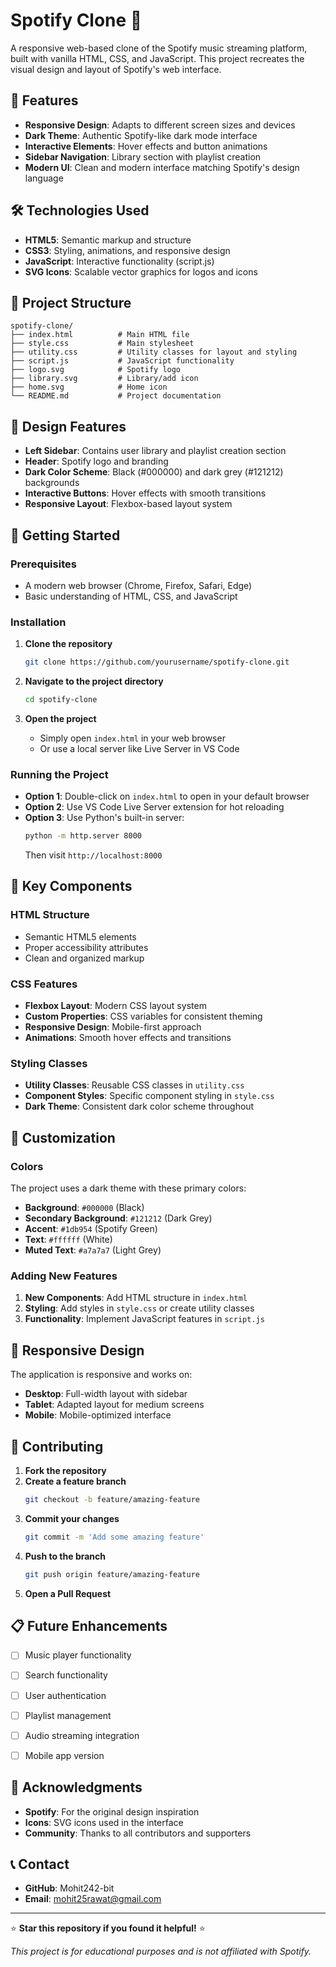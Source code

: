 # Spotify Clone 🎵

A responsive web-based clone of the Spotify music streaming platform, built with vanilla HTML, CSS, and JavaScript. This project recreates the visual design and layout of Spotify's web interface.

## 🚀 Features

- **Responsive Design**: Adapts to different screen sizes and devices
- **Dark Theme**: Authentic Spotify-like dark mode interface
- **Interactive Elements**: Hover effects and button animations
- **Sidebar Navigation**: Library section with playlist creation
- **Modern UI**: Clean and modern interface matching Spotify's design language

## 🛠️ Technologies Used

- **HTML5**: Semantic markup and structure
- **CSS3**: Styling, animations, and responsive design
- **JavaScript**: Interactive functionality (script.js)
- **SVG Icons**: Scalable vector graphics for logos and icons

## 📁 Project Structure

```
spotify-clone/
├── index.html          # Main HTML file
├── style.css           # Main stylesheet
├── utility.css         # Utility classes for layout and styling
├── script.js           # JavaScript functionality
├── logo.svg            # Spotify logo
├── library.svg         # Library/add icon
├── home.svg            # Home icon
└── README.md           # Project documentation
```

## 🎨 Design Features

- **Left Sidebar**: Contains user library and playlist creation section
- **Header**: Spotify logo and branding
- **Dark Color Scheme**: Black (#000000) and dark grey (#121212) backgrounds
- **Interactive Buttons**: Hover effects with smooth transitions
- **Responsive Layout**: Flexbox-based layout system

## 🚀 Getting Started

### Prerequisites

- A modern web browser (Chrome, Firefox, Safari, Edge)
- Basic understanding of HTML, CSS, and JavaScript

### Installation

1. **Clone the repository**
   ```bash
   git clone https://github.com/yourusername/spotify-clone.git
   ```

2. **Navigate to the project directory**
   ```bash
   cd spotify-clone
   ```

3. **Open the project**
   - Simply open `index.html` in your web browser
   - Or use a local server like Live Server in VS Code

### Running the Project

- **Option 1**: Double-click on `index.html` to open in your default browser
- **Option 2**: Use VS Code Live Server extension for hot reloading
- **Option 3**: Use Python's built-in server:
  ```bash
  python -m http.server 8000
  ```
  Then visit `http://localhost:8000`

## 🎯 Key Components

### HTML Structure
- Semantic HTML5 elements
- Proper accessibility attributes
- Clean and organized markup

### CSS Features
- **Flexbox Layout**: Modern CSS layout system
- **Custom Properties**: CSS variables for consistent theming
- **Responsive Design**: Mobile-first approach
- **Animations**: Smooth hover effects and transitions

### Styling Classes
- **Utility Classes**: Reusable CSS classes in `utility.css`
- **Component Styles**: Specific component styling in `style.css`
- **Dark Theme**: Consistent dark color scheme throughout

## 🔧 Customization

### Colors
The project uses a dark theme with these primary colors:
- **Background**: `#000000` (Black)
- **Secondary Background**: `#121212` (Dark Grey)
- **Accent**: `#1db954` (Spotify Green)
- **Text**: `#ffffff` (White)
- **Muted Text**: `#a7a7a7` (Light Grey)

### Adding New Features
1. **New Components**: Add HTML structure in `index.html`
2. **Styling**: Add styles in `style.css` or create utility classes
3. **Functionality**: Implement JavaScript features in `script.js`

## 📱 Responsive Design

The application is responsive and works on:
- **Desktop**: Full-width layout with sidebar
- **Tablet**: Adapted layout for medium screens
- **Mobile**: Mobile-optimized interface

## 🤝 Contributing

1. **Fork the repository**
2. **Create a feature branch**
   ```bash
   git checkout -b feature/amazing-feature
   ```
3. **Commit your changes**
   ```bash
   git commit -m 'Add some amazing feature'
   ```
4. **Push to the branch**
   ```bash
   git push origin feature/amazing-feature
   ```
5. **Open a Pull Request**

## 📋 Future Enhancements

- [ ] Music player functionality
- [ ] Search functionality
- [ ] User authentication
- [ ] Playlist management
- [ ] Audio streaming integration
- [ ] Mobile app version




## 🙏 Acknowledgments

- **Spotify**: For the original design inspiration
- **Icons**: SVG icons used in the interface
- **Community**: Thanks to all contributors and supporters

## 📞 Contact

- **GitHub**: Mohit242-bit
- **Email**: mohit25rawat@gmail.com


---

⭐ **Star this repository if you found it helpful!** ⭐

*This project is for educational purposes and is not affiliated with Spotify.*
